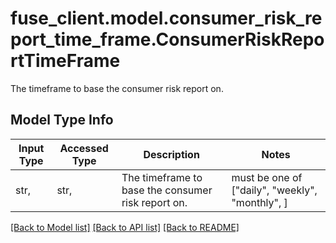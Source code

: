 # fuse_client.model.consumer_risk_report_time_frame.ConsumerRiskReportTimeFrame

The timeframe to base the consumer risk report on.

## Model Type Info
Input Type | Accessed Type | Description | Notes
------------ | ------------- | ------------- | -------------
str,  | str,  | The timeframe to base the consumer risk report on. | must be one of ["daily", "weekly", "monthly", ] 

[[Back to Model list]](../../README.md#documentation-for-models) [[Back to API list]](../../README.md#documentation-for-api-endpoints) [[Back to README]](../../README.md)


